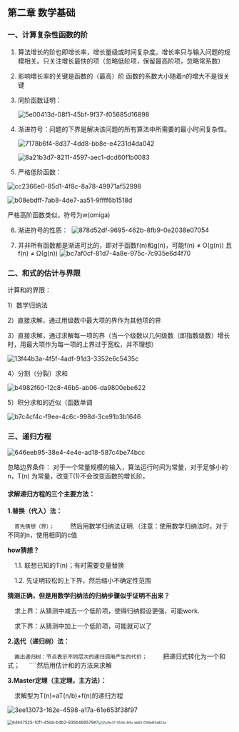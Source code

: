 ## 第二章 数学基础

### 一、计算复杂性函数的阶

1. 算法增长的阶也即增长率，增长量级或时间复杂度。增长率只与输入问题的规模相关。只关注增长最快的项（忽略低阶项，保留最高阶项，忽略常系数）

2. 影响增长率的关键是函数的（最高）阶
   函数的系数大小随着n的增大不是很关键

3. 同阶函数证明：
   
   ![5e00413d-08f1-45bf-9f37-f05685d16898](file:///D:/Users/asus/Pictures/Typedown/5e00413d-08f1-45bf-9f37-f05685d16898.png)

4. 渐进符号：问题的下界是解决该问题的所有算法中所需要的最小时间复杂性。
   
   ![7178b6f4-8d37-4dd8-bb8e-e4231d4da042](file:///D:/Users/asus/Pictures/Typedown/7178b6f4-8d37-4dd8-bb8e-e4231d4da042.png)
   
   ![8a21b3d7-8211-4597-aec1-dcd60f1b0083](file:///D:/Users/asus/Pictures/Typedown/8a21b3d7-8211-4597-aec1-dcd60f1b0083.png)

5. 严格低阶函数：

![cc2366e0-85d1-4f8c-8a78-49971af52998](file:///D:/Users/asus/Pictures/Typedown/cc2366e0-85d1-4f8c-8a78-49971af52998.png)

![b08ebdff-7ab8-4de7-aa51-9ffff6b1518d](file:///D:/Users/asus/Pictures/Typedown/b08ebdff-7ab8-4de7-aa51-9ffff6b1518d.png)

严格高阶函数类似，符号为w(omiga)

6. 渐进符号的性质：  ![878d52df-9695-462b-8fb9-0e2038e07054](file:///D:/Users/asus/Pictures/Typedown/878d52df-9695-462b-8fb9-0e2038e07054.png)

7. 并非所有函数都是渐进可比的，即对于函数f(n)和g(n)，可能f(n) ≠ O(g(n)) 且 f(n) ≠ Ω(g(n))
   ![bc7af0cf-81d7-4a8e-975c-7c935e6d4f70](file:///D:/Users/asus/Pictures/Typedown/bc7af0cf-81d7-4a8e-975c-7c935e6d4f70.png)

### 二、和式的估计与界限

计算和的界限：

1）数学归纳法 

2）直接求解，通过用级数中最大项的界作为其他项的界 

3）直接求解，通过求解每一项的界（当一个级数以几何级数（即指数级数）增长时，用最大项作为每一项的上界过于宽松，并不理想）

![13f44b3a-4f5f-4adf-91d3-3352e6c5435c](file:///D:/Users/asus/Pictures/Typedown/13f44b3a-4f5f-4adf-91d3-3352e6c5435c.png)

4）分割（分裂）求和

![b4982f60-12c8-46b5-ab06-da9800ebe622](file:///D:/Users/asus/Pictures/Typedown/b4982f60-12c8-46b5-ab06-da9800ebe622.png)

5）积分求和的近似（函数单调

![b7c4cf4c-f9ee-4c6c-998d-3ce91b3b1646](file:///D:/Users/asus/Pictures/Typedown/b7c4cf4c-f9ee-4c6c-998d-3ce91b3b1646.png)

### 三、递归方程

![646eeb95-38e4-4e4e-ad18-587c4be74bcc](file:///D:/Users/asus/Pictures/Typedown/646eeb95-38e4-4e4e-ad18-587c4be74bcc.png)

忽略边界条件：
对于一个常量规模的输入，算法运行时间为常量，对于足够小的n，T(n) 为常量，改变T(1)不会改变函数的增长阶。

#### 求解递归方程的三个主要方法：

**1.替换（代入）法：**

    ````首先猜想（界）；
    ````然后用数学归纳法证明.（注意：使用数学归纳法时，对于不同的n，使用相同的c值

**how猜想？**

    1.1. 联想已知的T(n)；有时需要变量替换

    1.2. 先证明较松的上下界，然后缩小不确定性范围

**猜测正确，但是用数学归纳法的归纳步骤似乎证明不出来？**

    求上界：从猜测中减去一个低阶项，使得归纳假设更强，可能work. 

    求下界：从猜测中加上一个低阶项，可能就可以了



**2.迭代（递归树）法：**

    ````画出递归树：节点表示不同层次的递归调用产生的代价；
    ````把递归式转化为一个和式；
    ````然后用估计和的方法来求解



**3.Master定理（主定理，主方法）：**

    求解型为T(n)=aT(n/b)+f(n)的递归方程 

![3ee13073-162e-4598-a17a-61e653f38f97](file:///D:/Users/asus/Pictures/Typedown/3ee13073-162e-4598-a17a-61e653f38f97.png)

<img title="" src="file:///D:/Users/asus/Pictures/Typedown/e4e47525-10f1-45da-b4b2-935b469579e7.png" alt="e4e47525-10f1-45da-b4b2-935b469579e7" style="zoom:67%;"><img title="" src="file:///D:/Users/asus/Pictures/Typedown/41c0fc07-054d-4f8c-bb63-0189d93d823e.png" alt="41c0fc07-054d-4f8c-bb63-0189d93d823e" style="zoom:50%;">


